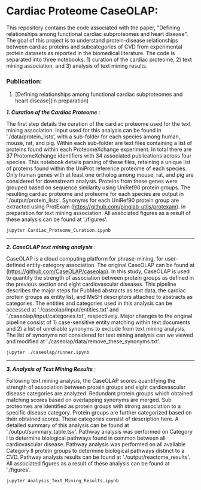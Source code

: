 # Cardiac Proteome CaseOLAP:

This repository contains the code associated with the paper, "Defining relationships among functional cardiac subproteomes and heart disease". The goal of this project is to understand protein-disease relationships between cardiac proteins and subcategories of CVD from experimental protein datasets as reported in the biomedical literature. The code is separated into three notebooks: 1) curation of the cardiac proteome, 2) text mining association, and 3) analysis of text mining results.

### Publication: 
1. [Defining relationships among functional cardiac subproteomes and heart disease](in preparation)

***1. Curation of the Cardiac Proteome*** : 

The first step details the curation of the cardiac proteome used for the text mining association. Input used for this analysis can be found in './data/protein_lists', with a sub-folder for each species among human, mouse, rat, and pig. Within each sub-folder are text files containing a list of proteins found within each ProteomeXchange experiment. In total there are 37 ProtomeXchange identifiers with 34 associated publications across four species. This notebook details parsing of these files, retaining a unique list of proteins found within the UniProt reference proteome of each species. Only human genes with at least one ortholog among mouse, rat, and pig are considered for downstream analysis. Proteins from these genes were grouped based on sequence similarity using UniRef90 protein groups. The resulting cardiac proteome and proteome for each species are output in './output/protein_lists'. Synonyms for each UniRef90 protein group are extracted using ProtExam (https://github.com/pinglab-utils/protexam). in preparation for text mining association. All associated figures as a result of these analysis can be found at './figures'.

```
jupyter Cardiac_Proteome_Curation.ipynb
```
---------------------------
***2. CaseOLAP text mining analysis*** : 

CaseOLAP is a cloud computing platform for phrase-mining, for user-defined entity-category association. The original CaseOLAP can be found at (https://github.com/CaseOLAP/caseolap). In this study, CaseOLAP is used to quantify the strength of association between protein groups as defined in the previous section and eight cardiovascular diseases. This pipeline describes the major steps for PubMed abstracts as text data, the cardiac protein groups as entity list, and MeSH descriptors attached to abstracts as categories. The entities and categories used in this analysis can be accessed at './caseolap/input/entities.txt' and './caseolap/input/categories.txt', respectively. Major changes to the original pipeline consist of 1) case-sensitive entity matching within text documents and 2) a list of unreliable synonyms to exclude from text mining analysis. The list of synonyms not considered for text mining analysis can we viewed and modified at './caseolap/data/remove_these_synonyms.txt'.

```
jupyter ./caseolap/runner.ipynb
```
-------------------------------

***3. Analysis of Text Mining Results*** : 

Following text mining analysis, the CaseOLAP scores quantifying the strength of association between protein groups and eight cardiovascular disease categories are analyzed. Redundant protein groups which obtained matching scores based on overlapping synonyms are merged. Sub proteomes are identified as protein groups with strong association to a specific disease category. Protein groups are further categorized based on their obtained scores. These categories consist of description here. A detailed summary of this analysis can be found at './output/summary_table.tsv'. Pathway analysis was performed on Category I to determine biological pathways found in common between all cardiovascular disease. Pathway analysis was performed on all available Category II protein groups to determine biological pathways distinct to a CVD. Pathway analysis results can be found at './output/reactome_results'. All associated figures as a result of these analysis can be found at './figures'.


```
jupyter Analysis_Text_Mining_Results.ipynb
```
